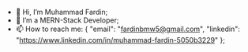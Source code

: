 - 👋 Hi, I’m Muhammad Fardin;
- 👀 I’m a MERN-Stack Developer;
- 📫 How to reach me: 
  {
    "email": "fardinbmw5@gmail.com", 
    "linkedin": "https://www.linkedin.com/in/muhammad-fardin-5050b3229"
  }; 

